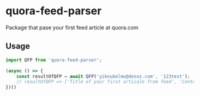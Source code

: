 # quora-feed-parser
Package that pase your first feed article at quora.com


## Usage

```ts
import QFP from 'quora-feed-parser';

(async () => {
    const resultOfQFP = await QFP('yiknubelmu@desoz.com', '123test');
    // resultOfQFP => ['Title of your first articale from feed', 'Content the most popular answer']; ]
})()
```
